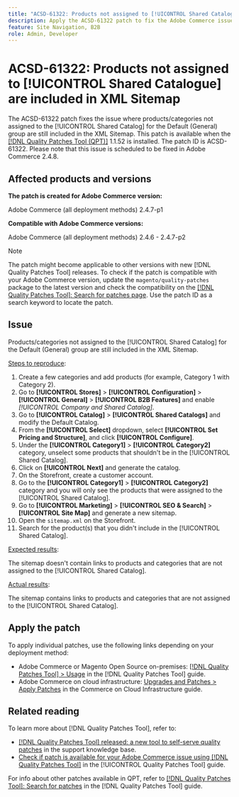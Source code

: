 ```yaml
---
title: "ACSD-61322: Products not assigned to [!UICONTROL Shared Catalogue] are included in XML Sitemap"
description: Apply the ACSD-61322 patch to fix the Adobe Commerce issue where products/categories not assigned to the [!UICONTROL Shared Catalog] for the Default (General) group are still included in the XML Sitemap.
feature: Site Navigation, B2B
role: Admin, Developer
---
```

# ACSD-61322: Products not assigned to [!UICONTROL Shared Catalogue] are included in XML Sitemap

The ACSD-61322 patch fixes the issue where products/categories not assigned to the [!UICONTROL Shared Catalog] for the Default (General) group are still included in the XML Sitemap. This patch is available when the [[!DNL Quality Patches Tool (QPT)]](https://experienceleague.adobe.com/en/docs/commerce-knowledge-base/kb/announcements/commerce-announcements/magento-quality-patches-released-new-tool-to-self-serve-quality-patches) 1.1.52 is installed. The patch ID is ACSD-61322. Please note that this issue is scheduled to be fixed in Adobe Commerce 2.4.8.

## Affected products and versions

**The patch is created for Adobe Commerce version:**

Adobe Commerce (all deployment methods) 2.4.7-p1

**Compatible with Adobe Commerce versions:**

Adobe Commerce (all deployment methods) 2.4.6 - 2.4.7-p2

>[!NOTE]
>
>The patch might become applicable to other versions with new [!DNL Quality Patches Tool] releases. To check if the patch is compatible with your Adobe Commerce version, update the `magento/quality-patches` package to the latest version and check the compatibility on the [[!DNL Quality Patches Tool]: Search for patches page](https://experienceleague.adobe.com/tools/commerce-quality-patches/index.html). Use the patch ID as a search keyword to locate the patch.

## Issue

Products/categories not assigned to the [!UICONTROL Shared Catalog] for the Default (General) group are still included in the XML Sitemap.

<u>Steps to reproduce</u>:

1. Create a few categories and add products (for example, Category 1 with Category 2).
1. Go to **[!UICONTROL Stores]** > **[!UICONTROL Configuration]** > **[!UICONTROL General]** > **[!UICONTROL B2B Features]** and enable *[!UICONTROL Company and Shared Catalog]*.
1. Go to **[!UICONTROL Catalog]** > **[!UICONTROL Shared Catalogs]** and modify the Default Catalog.
1. From the **[!UICONTROL Select]** dropdown, select **[!UICONTROL Set Pricing and Structure]**, and click **[!UICONTROL Configure]**.
1. Under the **[!UICONTROL Category1]** > **[!UICONTROL Category2]** category, unselect some products that shouldn't be in the [!UICONTROL Shared Catalog].
1. Click on **[!UICONTROL Next]** and generate the catalog.
1. On the Storefront, create a customer account.
1. Go to the **[!UICONTROL Category1]** > **[!UICONTROL Category2]** category and you will only see the products that were assigned to the [!UICONTROL Shared Catalog].
1. Go to **[!UICONTROL Marketing]** > **[!UICONTROL SEO & Search]** > **[!UICONTROL Site Map]** and generate a new sitemap.
1. Open the `sitemap.xml` on the Storefront.
1. Search for the product(s) that you didn't include in the [!UICONTROL Shared Catalog].

<u>Expected results</u>:

The sitemap doesn't contain links to products and categories that are not assigned to the [!UICONTROL Shared Catalog].

<u>Actual results</u>:

The sitemap contains links to products and categories that are not assigned to the [!UICONTROL Shared Catalog].

## Apply the patch

To apply individual patches, use the following links depending on your deployment method:

* Adobe Commerce or Magento Open Source on-premises: [[!DNL Quality Patches Tool] > Usage](/help/tools/quality-patches-tool/usage.md) in the [!DNL Quality Patches Tool] guide.
* Adobe Commerce on cloud infrastructure: [Upgrades and Patches > Apply Patches](https://experienceleague.adobe.com/docs/commerce-cloud-service/user-guide/develop/upgrade/apply-patches.html) in the Commerce on Cloud Infrastructure guide.

## Related reading

To learn more about [!DNL Quality Patches Tool], refer to:

* [[!DNL Quality Patches Tool] released: a new tool to self-serve quality patches](https://experienceleague.adobe.com/en/docs/commerce-knowledge-base/kb/announcements/commerce-announcements/magento-quality-patches-released-new-tool-to-self-serve-quality-patches) in the support knowledge base.
* [Check if patch is available for your Adobe Commerce issue using [!DNL Quality Patches Tool]](/help/tools/quality-patches-tool/patches-available-in-qpt/check-patch-for-magento-issue-with-magento-quality-patches.md) in the [!UICONTROL Quality Patches Tool] guide.


For info about other patches available in QPT, refer to [[!DNL Quality Patches Tool]: Search for patches](https://experienceleague.adobe.com/tools/commerce-quality-patches/index.html) in the [!DNL Quality Patches Tool] guide.